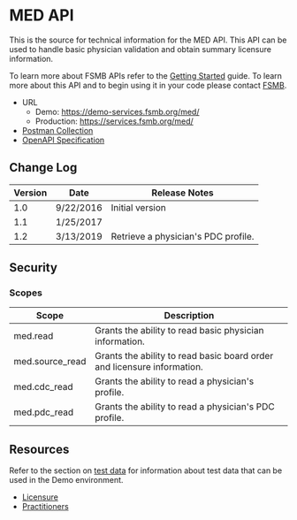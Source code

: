 # MED API

This is the source for technical information for the MED API. This API can be used to handle basic physician validation and obtain summary licensure information. 

To learn more about FSMB APIs refer to the [Getting Started](https://github.com/fsmb/api-docs) guide. To learn more about this API and to begin using it in your code please contact [FSMB](mailto:pdc@fsmb.org).

- URL
  - Demo: https://demo-services.fsmb.org/med/
  - Production: https://services.fsmb.org/med/
- [Postman Collection](https://www.getpostman.com/collections/6e516f589dd5706a821d)
- [OpenAPI Specification](https://demo-services.fsmb.org/med/_swagger/v1)

## Change Log

| Version | Date | Release Notes |
| - | - | -|
| 1.0 | 9/22/2016 | Initial version |
| 1.1 | 1/25/2017 | |
| 1.2 | 3/13/2019 | Retrieve a physician's PDC profile. |

## Security

### Scopes 

| Scope | Description |
| - | - |
| med.read | Grants the ability to read basic physician information. |
| med.source_read | Grants the ability to read basic board order and licensure information. |
| med.cdc_read | Grants the ability to read a physician's profile. |
| med.pdc_read | Grants the ability to read a physician's PDC profile. |

## Resources

Refer to the section on [test data](docs/test-data.md) for information about test data that can be used in the Demo environment.

- [Licensure](docs/licensure/readme.md)
- [Practitioners](docs/practitioners/readme.md)
